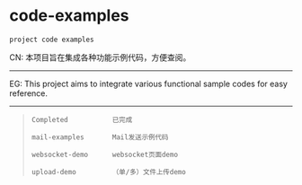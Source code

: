 # **code-examples**
`project code examples`


CN:    本项目旨在集成各种功能示例代码，方便查阅。
<hr/>

EG:    This project aims to integrate various functional sample codes for easy reference.

<hr/>    
                
>     Completed           已完成
>
>     mail-examples       Mail发送示例代码
>
>     websocket-demo      websocket页面demo
>
>     upload-demo         （单/多）文件上传demo

